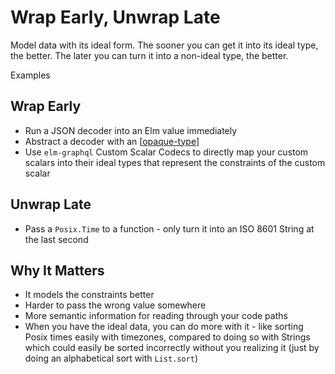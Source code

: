 # Wrap Early, Unwrap Late

Model data with its ideal form. The sooner you can get it into its ideal type, the better. The later you can turn it into a non-ideal type, the better.

Examples

## Wrap Early

- Run a JSON decoder into an Elm value immediately
- Abstract a decoder with an [[opaque-type]]
- Use `elm-graphql` Custom Scalar Codecs to directly map your custom scalars into their ideal types that represent the constraints of the custom scalar

## Unwrap Late

- Pass a `Posix.Time` to a function - only turn it into an ISO 8601 String at the last second

## Why It Matters

- It models the constraints better
- Harder to pass the wrong value somewhere
- More semantic information for reading through your code paths
- When you have the ideal data, you can do more with it - like sorting Posix times easily with timezones, compared to doing so with Strings which could easily be sorted incorrectly without you realizing it (just by doing an alphabetical sort with `List.sort`)

[//begin]: # "Autogenerated link references for markdown compatibility"
[opaque-type]: opaque-type "Opaque Type"
[//end]: # "Autogenerated link references"

